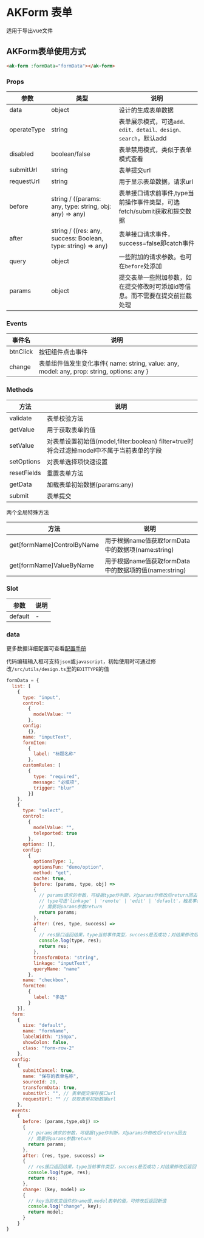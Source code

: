 # AKForm 表单

适用于导出vue文件

## AKForm表单使用方式

```html
<ak-form :formData="formData"></ak-form>
```

### Props

| 参数          | 类型                                                           | 说明                                             |
|-------------|--------------------------------------------------------------|------------------------------------------------|
| data        | object                                                       | 设计的生成表单数据                                      |
| operateType | string                                                       | 表单展示模式，可选`add、edit、detail、design、search`，默认add |
| disabled    | boolean/false                                                | 表单禁用模式，类似于表单模式查看                               |
| submitUrl   | string                                                       | 表单提交url                                        |
| requestUrl  | string                                                       | 用于显示表单数据，请求url                                 |
| before      | string / ((params: any, type: string, obj: any) => any)      | 表单接口请求前事件,type当前操作事件类型，可选fetch/submit获取和提交数据   |
| after       | string / ((res: any, success: Boolean, type: string) => any) | 表单接口请求事件，success=false即catch事件                 |
| query       | object                                                       | 一些附加的请求参数。也可在`before`处添加                       |
| params      | object                                                       | 提交表单一些附加参数，如在提交修改时可添加id等信息。而不需要在提交前拦截处理        |


### Events
| 事件名      | 说明                                                                              |
|----------|---------------------------------------------------------------------------------|
| btnClick | 按钮组件点击事件                                                                        |
| change   | 表单组件值发生变化事件{ name: string, value: any, model: any, prop: string, options: any } |


### Methods

| 方法          | 说明                                                               |
|-------------|------------------------------------------------------------------|
| validate    | 表单校验方法                                                           |
| getValue    | 用于获取表单的值                                                         |
| setValue    | 对表单设置初始值(model,filter:boolean) filter=true时将会过滤掉model中不属于当前表单的字段 |
| setOptions  | 对表单选择项快速设置                                                       |
| resetFields | 重置表单方法                                                           |
| getData     | 加载表单初始数据(params:any)                                             |
| submit      | 表单提交                                                             |

  两个全局特殊方法

| 方法                         | 说明                                      |
|----------------------------|-----------------------------------------|
| get[formName]ControlByName | 用于根据name值获取formData中的数据项(name:string)   |
| get[formName]ValueByName   | 用于根据name值获取formData中的数据项的值(name:string) |


### Slot

| 参数      | 说明  |
|---------|-----|
| default | -   |


### data

更多数据详细配置可查看[配置手册](/#/docs/form-option)

代码编辑输入框可支持`json`或`javascript`，初始使用时可通过修改`/src/utils/design.ts`里的`EDITTYPE`的值

```javascript
formData = {
  list: [
    {
      type: "input",
      control:
        {
          modelValue: ""
        },
      config:
        {},
      name: "inputText",
      formItem:
        {
          label: "标题名称"
        },
      customRules: [
        {
          type: "required",
          message: "必填项",
          trigger: "blur"
        }]
    },
    {
      type: "select",
      control:
        {
          modelValue: "",
          teleported: true
        },
      options: [],
      config:
        {
          optionsType: 1,
          optionsFun: "demo/option",
          method: "get",
          cache: true,
          before: (params, type, obj) =>
          {
            // params请求的参数，可根据type作判断，对params作修改后return回去
            // type可选'linkage' | 'remote' | 'edit' | 'default'，触发事件类型不同都是获取数据，即fetch
            // 需要将params参数return
            return params;
          },
          after: (res, type, success) =>
          {
            // res接口返回结果，type当前事件类型，success是否成功；对结果修改后返回
            console.log(type, res);
            return res;
          },
          transformData: "string",
          linkage: "inputText",
          queryName: "name"
        },
      name: "checkbox",
      formItem:
        {
          label: "多选"
        }
    }],
  form:
    {
      size: "default",
      name: "formName",
      labelWidth: "150px",
      showColon: false,
      class: "form-row-2"
    },
  config:
    {
      submitCancel: true,
      name: "保存的表单名称",
      sourceId: 20,
      transformData: true,
      submitUrl: "", // 表单提交保存接口url
      requestUrl: "" // 获取表单初始数据url
    },
  events:
    {
      before: (params,type,obj) =>
      {
        // params请求的参数，可根据type作判断，对params作修改后return回去
        // 需要将params参数return
        return params;
      },
      after: (res, type, success) =>
      {
        // res接口返回结果，type当前事件类型，success是否成功；对结果修改后返回
        console.log(type, res);
        return res;
      },
      change: (key, model) =>
      {
        // key当前改变组件的name值,model表单的值，可修改后返回新值
        console.log("change", key);
        return model;
      }
    }
}
```
